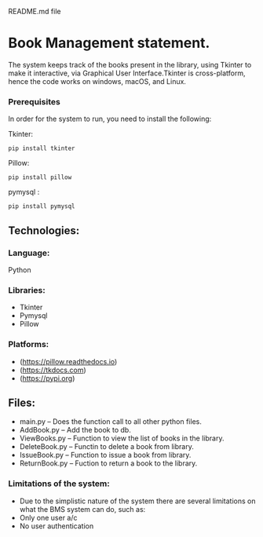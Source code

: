 README.md file

# Book Management statement.

The  system keeps track of the books present in the library, using Tkinter to make it interactive, via Graphical User Interface.Tkinter is cross-platform, hence the code works on windows,  macOS, and Linux.

### Prerequisites
In order for the system to run, you need to install the following:

Tkinter:
```
pip install tkinter
```
Pillow:
```
pip install pillow
```
pymysql :
```
pip install pymysql
```

## Technologies:

### Language:
Python

### Libraries:
* Tkinter
* Pymysql
* Pillow

### Platforms:
* (https://pillow.readthedocs.io)
* (https://tkdocs.com)
* (https://pypi.org)

## Files:

* main.py – Does the function call to all other python files.
* AddBook.py – Add the book to db.
* ViewBooks.py – Function to view the list of books in the library.
* DeleteBook.py – Functin to delete a book from library.
* IssueBook.py – Function to issue a book from library.
* ReturnBook.py – Fuction to return a book to the library.


### Limitations of the system:
* Due to the simplistic nature of the system there are several limitations on what the BMS system can do, such as:
* Only one user a/c
* No user authentication





